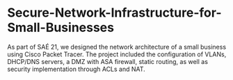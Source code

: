 # Secure-Network-Infrastructure-for-Small-Businesses
As part of SAÉ 21, we designed the network architecture of a small business using Cisco Packet Tracer. The project included the configuration of VLANs, DHCP/DNS servers, a DMZ with ASA firewall, static routing, as well as security implementation through ACLs and NAT.
